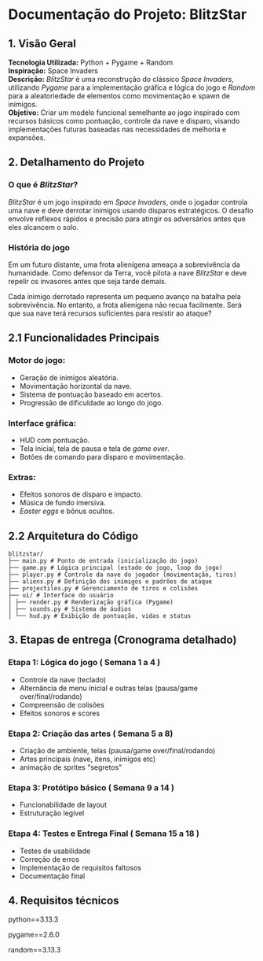 # Documentação do Projeto: BlitzStar

## 1. Visão Geral
   **Tecnologia Utilizada:** Python + Pygame + Random  
   **Inspiração:** Space Invaders  
   **Descrição:** *BlitzStar* é uma reconstrução do clássico *Space Invaders*, utilizando *Pygame* para a implementação gráfica e lógica do jogo e *Random* para a aleatoriedade de elementos como movimentação e spawn de inimigos.  
   **Objetivo:** Criar um modelo funcional semelhante ao jogo inspirado com recursos básicos como pontuação, controle da nave e disparo, visando implementações futuras baseadas nas necessidades de melhoria e expansões.
   
## 2. Detalhamento do Projeto

### O que é *BlitzStar*?
*BlitzStar* é um jogo inspirado em *Space Invaders*, onde o jogador controla uma nave e deve derrotar inimigos usando disparos estratégicos. O desafio envolve reflexos rápidos e precisão para atingir os adversários antes que eles alcancem o solo.

### História do jogo
Em um futuro distante, uma frota alienígena ameaça a sobrevivência da humanidade. Como defensor da Terra, você pilota a nave *BlitzStar* e deve repelir os invasores antes que seja tarde demais.

Cada inimigo derrotado representa um pequeno avanço na batalha pela sobrevivência. No entanto, a frota alienígena não recua facilmente. Será que sua nave terá recursos suficientes para resistir ao ataque?

## 2.1 Funcionalidades Principais

### Motor do jogo:
- Geração de inimigos aleatória.
- Movimentação horizontal da nave.
- Sistema de pontuação baseado em acertos.
- Progressão de dificuldade ao longo do jogo.

### Interface gráfica:
- HUD com pontuação.
- Tela inicial, tela de pausa e tela de *game over*.
- Botões de comando para disparo e movimentação.

### Extras:
- Efeitos sonoros de disparo e impacto.
- Música de fundo imersiva.
- *Easter eggs* e bônus ocultos.
## 2.2 Arquitetura do Código
```
blitzstar/
├── main.py # Ponto de entrada (inicialização do jogo)
├── game.py # Lógica principal (estado do jogo, loop do jogo)
├── player.py # Controle da nave do jogador (movimentação, tiros)
├── aliens.py # Definição dos inimigos e padrões de ataque
├── projectiles.py # Gerenciamento de tiros e colisões
├── ui/ # Interface do usuário
│ ├── render.py # Renderização gráfica (Pygame)
│ ├── sounds.py # Sistema de áudios
│ └── hud.py # Exibição de pontuação, vidas e status
```
## 3. Etapas de entrega (Cronograma detalhado) 

### Etapa 1: Lógica do jogo ( Semana 1 a 4 ) 
- Controle da nave (teclado)
- Alternância de menu inicial e outras telas (pausa/game over/final/rodando)
- Compreensão de colisões
- Efeitos sonoros e scores
### Etapa 2: Criação das artes ( Semana 5 a 8) 
- Criação de ambiente, telas (pausa/game over/final/rodando)
- Artes principais (nave, itens, inimigos etc)
- animação de sprites "segretos"
### Etapa 3: Protótipo básico ( Semana 9 a 14 ) 
- Funcionabilidade de layout
- Estruturação legível
### Etapa 4: Testes e Entrega Final ( Semana 15 a 18 ) 
- Testes de usabilidade
- Correção de erros
- Implementação de requisitos faltosos
- Documentação final
## 4. Requisitos técnicos
python==3.13.3 

pygame==2.6.0 

random==3.13.3 
